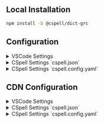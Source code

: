 
## Local Installation

```sh
npm install -D @cspell/dict-grc
```


## Configuration

<details>
<summary>VSCode Settings</summary>

Add the following to your VSCode settings:

**`.vscode/settings.json`**

```jsonc
{
  "cSpell.import": [
    "@cspell/dict-grc/cspell-ext.json"
  ],
  "cSpell.language": "el-GRC, gr, grc, grc_GR"
}
```

</details>

<details>
<summary>CSpell Settings `cspell.json`</summary>

**`cspell.json`**

```jsonc
{
  "import": [
    "@cspell/dict-grc/cspell-ext.json"
  ],
  "language": "el-GRC, gr, grc, grc_GR"
}
```

</details>

<details>
<summary>CSpell Settings `cspell.config.yaml`</summary>

**`cspell.config.yaml`**

```yaml
import:
  - "@cspell/dict-grc/cspell-ext.json"
language: el-GRC, gr, grc, grc_GR
```

</details>



## CDN Configuration

<details>
<summary>VSCode Settings</summary>

Add the following to your VSCode settings:

**`.vscode/settings.json`**

```jsonc
{
  "cSpell.import": [
    "https://cdn.jsdelivr.net/npm/@cspell/dict-grc@latest/cspell-ext.json/cspell-ext.json"
  ],
  "cSpell.language": "el-GRC, gr, grc, grc_GR"
}
```

</details>

<details>
<summary>CSpell Settings `cspell.json`</summary>

**`cspell.json`**

```jsonc
{
  "import": [
    "https://cdn.jsdelivr.net/npm/@cspell/dict-grc@latest/cspell-ext.json/cspell-ext.json"
  ],
  "language": "el-GRC, gr, grc, grc_GR"
}
```

</details>

<details>
<summary>CSpell Settings `cspell.config.yaml`</summary>

**`cspell.config.yaml`**

```yaml
import:
  - https://cdn.jsdelivr.net/npm/@cspell/dict-grc@latest/cspell-ext.json/cspell-ext.json
language: el-GRC, gr, grc, grc_GR
```

</details>


